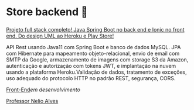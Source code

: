 # Store backend :convenience_store:
###

[Projeto full stack completo! Java Spring Boot no back end e Ionic no front end. Do design UML ao Heroku e Play Store!](https://www.udemy.com/course/spring-boot-ionic/)

API Rest usando Java11 com Spring Boot e banco de dados MySQL. JPA com Hibernate para mapeamento objeto-relacional, envio de email com SMTP da Google, armazenamento de imagens com storage S3 da Amazon, autenticação e autorização com tokens JWT, e implantação na nuvem usando a plataforma Heroku.Validação de dados, tratamento de exceções, uso adequado do protocolo HTTP no padrão REST, segurança, CORS.

[Front-End](https://github.com/carvalhoandre/store-frontend)_em desenvolvimento_

[Professor Nelio Alves](https://www.udemy.com/user/nelio-alves/)
